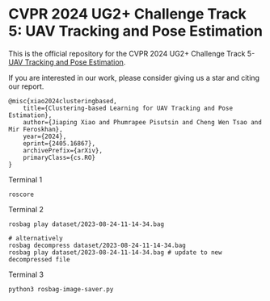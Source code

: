 # CVPR 2024 UG2+ Challenge Track 5: UAV Tracking and Pose Estimation 
This is the official repository for the CVPR 2024 UG2+ Challenge Track 5- [UAV Tracking and Pose Estimation](https://cvpr2024ug2challenge.github.io/rules24_t5.html). 

If you are interested in our work, please consider giving us a star and citing our report.
```
@misc{xiao2024clusteringbased,
    title={Clustering-based Learning for UAV Tracking and Pose Estimation},
    author={Jiaping Xiao and Phumrapee Pisutsin and Cheng Wen Tsao and Mir Feroskhan},
    year={2024},
    eprint={2405.16867},
    archivePrefix={arXiv},
    primaryClass={cs.RO}
}
```



Terminal 1
```
roscore
```
Terminal 2
```
rosbag play dataset/2023-08-24-11-14-34.bag

# alternatively
rosbag decompress dataset/2023-08-24-11-14-34.bag
rosbag play dataset/2023-08-24-11-14-34.bag # update to new decompressed file
```
Terminal 3
```
python3 rosbag-image-saver.py
```
